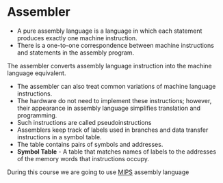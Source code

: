 # Assembler

* A pure assembly language is a language in which each statement
produces exactly one machine instruction.
* There is a one-to-one correspondence between machine
instructions and statements in the assembly program.

The assembler converts assembly language instruction into the
machine language equivalent.
* The assembler can also treat common variations of machine
language instructions.
* The hardware do not need to implement these instructions;
however, their appearance in assembly language simplifies
translation and programming.
* Such instructions are called pseudoinstructions
* Assemblers keep track of labels used in branches and data transfer
instructions in a symbol table.
* The table contains pairs of symbols and addresses.
* **Symbol Table** - A table that matches names of labels to the
addresses of the memory words that instructions occupy.

During this course we are going to use [MIPS](./mips) assembly language